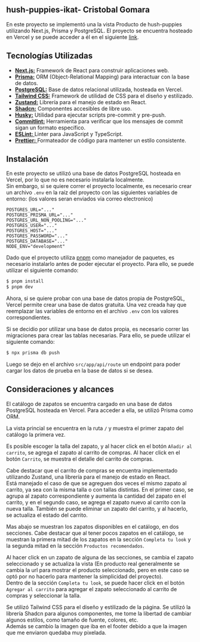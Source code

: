 ##  hush-puppies-ikat- Cristobal Gomara

En este proyecto se implementó una la vista Producto de hush-puppies utilizando Next.js, Prisma y PostgreSQL.
El proyecto se encuentra hosteado en Vercel y se puede acceder a él en el siguiente [link](https://cristobal-gomara-ikatech.vercel.app/).

## Tecnologías Utilizadas

- [**Next.js:**](https://nextjs.org/) Framework de React para construir aplicaciones web.
- [**Prisma:**](https://www.prisma.io/) ORM (Object-Relational Mapping) para interactuar con la base de datos.
- [**PostgreSQL:**](https://www.postgresql.org/) Base de datos relacional utilizada, hosteada en Vercel.
- [**Tailwind CSS:**](https://tailwindcss.com/docs/installation) Framework de utilidad de CSS para el diseño y estilizado.
- [**Zustand:**](https://zustand-demo.pmnd.rs/) Librería para el manejo de estado en React.
- [**Shadcn:**](https://pnpm.io/) Componentes accesibles de libre uso.
- [**Husky:**](https://typicode.github.io/husky/) Utilidad para ejecutar scripts pre-commit y pre-push.
- [**Commitlint:**](https://commitlint.js.org/#/) Herramienta para verificar que los mensajes de commit sigan un formato específico.
- [**ESLint:** ](https://eslint.org/) Linter para JavaScript y TypeScript.
- [**Prettier:** ](https://prettier.io/) Formateador de código para mantener un estilo consistente.


## Instalación

En este proyecto se utilizó una base de datos PostgreSQL hosteada en Vercel, por lo que no es necesario instalarla localmente. <br>
Sin embargo, si se quiere correr el proyecto localmente, es necesario crear un archivo `.env` en la raíz del proyecto con las siguientes variables de entorno: (los valores seran enviados via correo electronico)

``` plaintext
POSTGRES_URL="..."
POSTGRES_PRISMA_URL="..."
POSTGRES_URL_NON_POOLING="..."
POSTGRES_USER="..."
POSTGRES_HOST="..."
POSTGRES_PASSWORD="..."
POSTGRES_DATABASE="..."
NODE_ENV="development"

````
Dado que el proyecto utiliza [pnpm](https://pnpm.io/) como manejador de paquetes, es necesario instalarlo antes de poder ejecutar el proyecto. Para ello, se puede utilizar el siguiente comando:


``` bash
$ pnpm install
$ pnpm dev
``` 
Ahora, si se quiere probar con una base de datos propia de PostgreSQL, Vercel permite crear una base de datos gratuita. Una vez creada hay que reemplazar las variables de entorno en el archivo `.env` con los valores correspondientes.

Si se decidio por utilizar una base de datos propia, es necesario correr las migraciones para crear las tablas necesarias. Para ello, se puede utilizar el siguiente comando:
    
``` bash
$ npx prisma db push
```
Luego se dejo en el archivo `src/app/api/route` un endpoint para poder cargar los datos de prueba en la base de datos si se desea.



## Consideraciones y alcances

El catálogo de zapatos se encuentra cargado en una base de datos PostgreSQL hosteada en Vercel. Para acceder a ella, se utilizó Prisma como ORM.

La vista princial se encuentra en la ruta `/` y muestra el primer zapato del catálogo la primera vez. 

Es posible escoger la talla del zapato, y al hacer click en el botón `Añadir al carrito`, se agrega el zapato al carrito de compras. Al hacer click en el botón `Carrito`, se muestra el detalle del carrito de compras.

Cabe destacar que el carrito de compras se encuentra implementado utilizando Zustand, una librería para el manejo de estado en React. <br> 
Está manejado el caso de que se agreguen dos veces el mismo zapato al carrito, ya sea con la misma talla o con tallas distintas. En el primer caso, se agrupa al zapato correspondiente y aumenta la cantidad del zapato en el carrito, y en el segundo caso, se agrega el zapato nuevo al carrito con la nueva talla.
También se puede eliminar un zapato del carrito, y al hacerlo, se actualiza el estado del carrito.

Mas abajo se muestran los zapatos disponibles en el catálogo, en dos secciones. Cabe destacar que al tener pocos zapatos en el catálogo, se muestran la primera mitad de los zapatos en la sección `Completa tu look` y la segunda mitad en la sección `Productos recomendados`.

Al hacer click en un zapato de alguna de las secciones, se cambia el zapato seleccionado y se actualiza la vista (En producto real generalmente se cambia la url para mostrar el producto seleccionado, pero en este caso se optó por no hacerlo para mantener la simplicidad del proyecto).
<br>
Dentro de la sección `Completa tu look`, se puede hacer click en el botón `Agregar al carrito` para agregar el zapato seleccionado al carrito de compras y seleccionar la talla.

Se utilizó Tailwind CSS para el diseño y estilizado de la página. Se utilizó la librería Shadcn para algunos componentes, me tome la libertad de cambiar algunos estilos, como tamaño de fuente, colores, etc.<br>
Además se cambio la imagen que iba en el footer debido a que la imagen que me enviaron quedaba muy pixelada.
